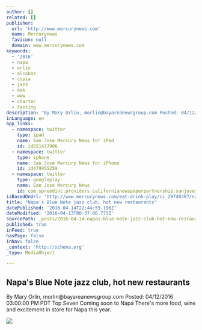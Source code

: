 ```yaml
---
author: []
related: []
publisher:
  url: 'http://www.mercurynews.com'
  name: Mercurynews
  favicon: null
  domain: www.mercurynews.com
keywords:
  - '2016'
  - napa
  - orlin
  - alcobas
  - copia
  - jazz
  - oak
  - www
  - charter
  - tasting
description: "By Mary Orlin, morlin@bayareanewsgroup.com Posted: 04/12/2016 03:00:00 PM PDT Top Seven Coming soon to Napa There's more food, wine and excitement in store for Napa this year."
inLanguage: en
app_links:
  - namespace: twitter
    type: ipad
    name: San Jose Mercury News for iPad
    id: id551437906
  - namespace: twitter
    type: iphone
    name: San Jose Mercury News for iPhone
    id: id479955259
  - namespace: twitter
    type: googleplay
    name: San Jose Mercury News
    id: com.spreedinc.providers.californianewspaperpartnership.sanjosemercurynews
isBasedOnUrl: 'http://www.mercurynews.com/eat-drink-play/ci_29740387/napas-blue-note-jazz-club-hot-new-restaurants'
title: "Napa's Blue Note jazz club, hot new restaurants"
datePublished: '2016-04-14T22:44:55.196Z'
dateModified: '2016-04-13T00:37:06.775Z'
sourcePath: _posts/2016-04-14-napas-blue-note-jazz-club-hot-new-restaurants.md
published: true
inFeed: true
hasPage: false
inNav: false
_context: 'http://schema.org'
_type: MediaObject

---
```

<article style=""><h1>Napa's Blue Note jazz club, hot new restaurants</h1><p>By Mary Orlin, morlin@bayareanewsgroup.com Posted: 04/12/2016 03:00:00 PM PDT Top Seven Coming soon to Napa There's more food, wine and excitement in store for Napa this year.</p><img src="http://extras.mnginteractive.com/live/media/site568/2016/0411/20160411_093638_20160404__TRAVTOPTEN-0417-1.jpg" /></article>